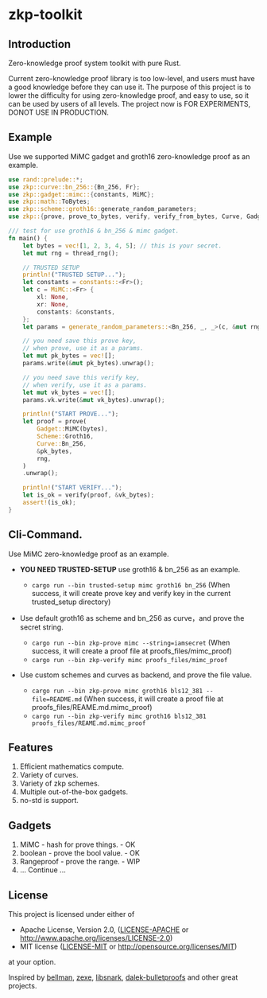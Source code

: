 # zkp-toolkit

## Introduction
Zero-knowledge proof system toolkit with pure Rust.

Current zero-knowledge proof library is too low-level, and users must have a good knowledge before they can use it. The purpose of this project is to lower the difficulty for using zero-knowledge proof, and easy to use, so it can be used by users of all levels.
The project now is FOR EXPERIMENTS, DONOT USE IN PRODUCTION.

## Example
Use we supported MiMC gadget and groth16 zero-knowledge proof as an example. 
```rust
use rand::prelude::*;
use zkp::curve::bn_256::{Bn_256, Fr};
use zkp::gadget::mimc::{constants, MiMC};
use zkp::math::ToBytes;
use zkp::scheme::groth16::generate_random_parameters;
use zkp::{prove, prove_to_bytes, verify, verify_from_bytes, Curve, Gadget, Scheme};

/// test for use groth16 & bn_256 & mimc gadget.
fn main() {
    let bytes = vec![1, 2, 3, 4, 5]; // this is your secret.
    let mut rng = thread_rng();

    // TRUSTED SETUP
    println!("TRUSTED SETUP...");
    let constants = constants::<Fr>();
    let c = MiMC::<Fr> {
        xl: None,
        xr: None,
        constants: &constants,
    };
    let params = generate_random_parameters::<Bn_256, _, _>(c, &mut rng).unwrap();

    // you need save this prove key,
    // when prove, use it as a params.
    let mut pk_bytes = vec![];
    params.write(&mut pk_bytes).unwrap();

    // you need save this verify key,
    // when verify, use it as a params.
    let mut vk_bytes = vec![];
    params.vk.write(&mut vk_bytes).unwrap();

    println!("START PROVE...");
    let proof = prove(
        Gadget::MiMC(bytes),
        Scheme::Groth16,
        Curve::Bn_256,
        &pk_bytes,
        rng,
    )
    .unwrap();

    println!("START VERIFY...");
    let is_ok = verify(proof, &vk_bytes);
    assert!(is_ok);
}
```

## Cli-Command.
Use MiMC zero-knowledge proof as an example. 
- **YOU NEED TRUSTED-SETUP** use groth16 & bn_256 as an example.
  - `cargo run --bin trusted-setup mimc groth16 bn_256` (When success, it will create prove key and verify key in the current trusted_setup directory)
- Use default groth16 as scheme and bn_256 as curve，and prove the secret string.
  - `cargo run --bin zkp-prove mimc --string=iamsecret` (When success, it will create a proof file at proofs_files/mimc_proof)
  - `cargo run --bin zkp-verify mimc proofs_files/mimc_proof`

- Use custom schemes and curves as backend, and prove the file value.
  - `cargo run --bin zkp-prove mimc groth16 bls12_381 --file=README.md` (When success, it will create a proof file at proofs_files/REAME.md.mimc_proof)
  - `cargo run --bin zkp-verify mimc groth16 bls12_381 proofs_files/REAME.md.mimc_proof`

## Features
1. Efficient mathematics compute.
2. Variety of curves.
3. Variety of zkp schemes.
4. Multiple out-of-the-box gadgets.
5. no-std is support.

## Gadgets
1. MiMC - hash for prove things. - OK
2. boolean - prove the bool value. - OK
3. Rangeproof - prove the range. - WIP
4. ... Continue ...


## License

This project is licensed under either of

 * Apache License, Version 2.0, ([LICENSE-APACHE](LICENSE-APACHE) or
   http://www.apache.org/licenses/LICENSE-2.0)
 * MIT license ([LICENSE-MIT](LICENSE-MIT) or
   http://opensource.org/licenses/MIT)

at your option.

Inspired by [bellman](https://github.com/zkcrypto/bellman), [zexe](https://github.com/scipr-lab/zexe), [libsnark](https://github.com/scipr-lab/libsnark), [dalek-bulletproofs](https://github.com/dalek-cryptography/bulletproofs) and other great projects.
